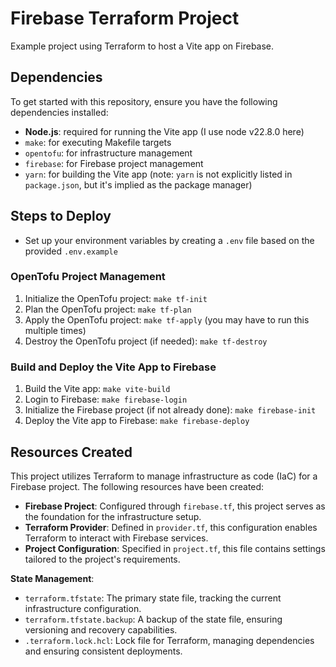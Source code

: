 # Firebase Terraform Project
Example project using Terraform to host a Vite app on Firebase.

## Dependencies

To get started with this repository, ensure you have the following dependencies installed:
* **Node.js**: required for running the Vite app (I use node v22.8.0 here)
* `make`: for executing Makefile targets
* `opentofu`: for infrastructure management
* `firebase`: for Firebase project management
* `yarn`: for building the Vite app (note: `yarn` is not explicitly listed in `package.json`, but it's implied as the package manager)

## Steps to Deploy

* Set up your environment variables by creating a `.env` file based on the provided `.env.example`

### OpenTofu Project Management

1. Initialize the OpenTofu project: `make tf-init`
2. Plan the OpenTofu project: `make tf-plan`
3. Apply the OpenTofu project: `make tf-apply` (you may have to run this multiple times)
4. Destroy the OpenTofu project (if needed): `make tf-destroy`

### Build and Deploy the Vite App to Firebase

1. Build the Vite app: `make vite-build`
2. Login to Firebase: `make firebase-login`
3. Initialize the Firebase project (if not already done): `make firebase-init`
4. Deploy the Vite app to Firebase: `make firebase-deploy`

## Resources Created

This project utilizes Terraform to manage infrastructure as code (IaC) for a Firebase project. The following resources have been created:

* **Firebase Project**: Configured through `firebase.tf`, this project serves as the foundation for the infrastructure setup.
* **Terraform Provider**: Defined in `provider.tf`, this configuration enables Terraform to interact with Firebase services.
* **Project Configuration**: Specified in `project.tf`, this file contains settings tailored to the project's requirements.

**State Management**:
* `terraform.tfstate`: The primary state file, tracking the current infrastructure configuration.
* `terraform.tfstate.backup`: A backup of the state file, ensuring versioning and recovery capabilities.
* `.terraform.lock.hcl`: Lock file for Terraform, managing dependencies and ensuring consistent deployments.